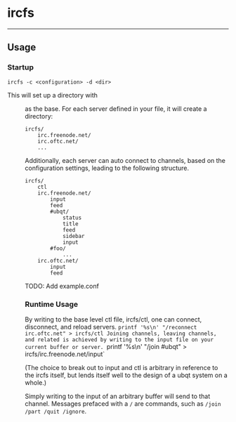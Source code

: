 # ircfs
--------

## Usage

### Startup
`ircfs -c <configuration> -d <dir>`

This will set up a directory with <dir> as the base.
For each server defined in your <configuration> file, it will create a directory:

```
ircfs/
	irc.freenode.net/
	irc.oftc.net/
	...
```

Additionally, each server can auto connect to channels, based on the configuration settings, leading to the following structure.

```
ircfs/
	ctl
	irc.freenode.net/
		input
		feed
		#ubqt/
			status
			title
			feed
			sidebar
			input
		#foo/
			...
	irc.oftc.net/
		input
		feed
```

TODO: Add example.conf

### Runtime Usage

By writing to the base level ctl file, ircfs/ctl, one can connect, disconnect, and reload servers.
`printf '%s\n' "/reconnect irc.oftc.net" > ircfs/ctl
Joining channels, leaving channels, and related is achieved by writing to the input file on your current buffer or server.
`printf '%s\n' "/join #ubqt" > ircfs/irc.freenode.net/input`

(The choice to break out to input and ctl is arbitrary in reference to the ircfs itself, but lends itself well to the design of a ubqt system on a whole.)

Simply writing to the input of an arbitrary buffer will send to that channel. Messages prefaced with a `/` are commands, such as `/join /part /quit /ignore`.
